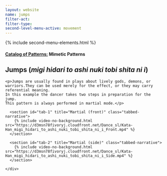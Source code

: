 ```yaml
---
layout: website
name: jumps
filter-act:
filter-type:
second-level-menu-active: movement
---
```

{% include second-menu-elements.html %}

<main class="page-content">
  <div class="text-container">
    <h4><a href="/movement/">Catalog of Patterns:</a> Mimetic Patterns</h4>
    <h2>Jumps (<em>migi hidari to ashi nuki tobi shita ni i</em>)</h2>

    <p>Jumps are usually found in plays about lively gods, demons, or warriors.They can be used merely for the effect, or they may carry referential meaning.
    In this example the dancer takes two steps in preparation for the jump.
    This pattern is always performed in martial mode.</p>

  </div>

<div class="tabs-container">
  <div class="tabs-container__links">
    <div class="wrapper">
      <div id="tabs"></div>
    </div>
  </div>
  <div class="tabs-container__content">
    <div class="wrapper">

      <section id="tab-1" title="Martial (front)" class="tabbed-narrative">
        {% include video-no-background.html src="https://d3msn78fivoryj.cloudfront.net/Dance_sl/Kata-Han_migi_hidari_to_ashi_nuki_tobi_shita_ni_i_Front.mp4" %}
      </section>

      <section id="tab-2" title="Martial (side)" class="tabbed-narrative">
        {% include video-no-background.html src="https://d3msn78fivoryj.cloudfront.net/Dance_sl/Kata-Han_migi_hidari_to_ashi_nuki_tobi_shita_ni_i_Side.mp4" %}
      </section>

    </div>
  </div>
</div>
</main>
